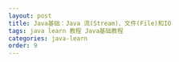 ```yaml
---
layout: post
title: Java基础：Java 流(Stream)、文件(File)和IO
tags: java learn 教程 Java基础教程
categories: java-learn
order: 9
---
```

